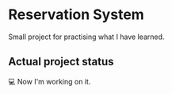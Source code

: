 # Reservation System

Small project for practising what I have learned.

## Actual project status

💻 Now I'm working on it.
